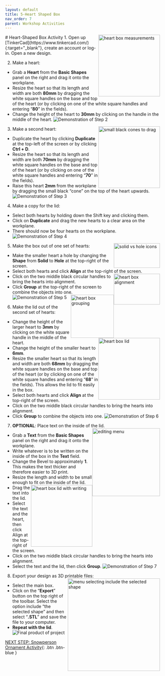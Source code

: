 ```yaml
---
layout: default
title: 5-Heart Shaped Box
nav_order: 7
parent: Workshop Activities
---
```

<img src="images/tinkercad-box-01.png" style="float:right;width:200px" alt="heart box measurements"> 
# Heart-Shaped Box Activity
1. Open up [TinkerCad](https://www.tinkercad.com/){:target="_blank"}, create an account or log-in. Open a new design. 

2. Make a heart:
- Grab a **Heart** from the **Basic Shapes** panel on the right and drag it onto the workplane.
- Resize the heart so that its length and width are both **80mm** by dragging the white square handles on the base and top of the heart (or by clicking on one of the white square handles and entering “**80**” in the fields). 
- Change the height of the heart to **30mm** by clicking on the handle in the middle of the heart. 
![Demonstration of Step 2](images/tinkercad-box-02.gif)
3. Make a second heart: <img src="images/tinkercad-box-03.png" style="float:right;width:200px" alt="small black cones to drag"> 
- Duplicate the heart by clicking **Duplicate** at the top-left of the screen or by clicking **Ctrl + D**.
- Resize the heart so that its length and width are both **70mm** by dragging the white square handles on the base and top of the heart (or by clicking on one of the white square handles and entering “**70**” in the fields). 
- Raise this heart **2mm** from the workplane by dragging the small black “cone” on the top of the heart upwards.
![Demonstration of Step 3](images/tinkercad-box-04.gif)
4. Make a copy for the lid:
- Select both hearts by holding down the Shift key and clicking them. 
- Click on **Duplicate** and drag the new hearts to a clear area on the workplane.
- There should now be four hearts on the workplane.
![Demonstration of Step 4](images/tinkercad-box-05.gif)
5. Make the box out of one set of hearts: <img src="images/tinkercad-box-06.png" style="float:right;width:150px;height:80px" alt="solid vs hole icons"> 
- Make the smaller heart a hole by changing the **Shape** from **Solid** to **Hole** at the top-right of the screen.
- Select both hearts and click **Align** at the top-right of the screen.<img src="images/tinkercad-box-07.png" style="float:right;width:150px;height:100px" alt="heart box alignment"> 
- Click on the two middle black circular handles to bring the hearts into alignment.
- Click **Group** at the top-right of the screen to combine the objects into one.<img src="images/tinkercad-box-08.png" style="float:right;width:140px" alt="heart box grouping"> 
![Demonstration of Step 5](images/tinkercad-box-09.gif)
6. Make the lid out of the second set of hearts: <img src="images/tinkercad-box-10.png" style="float:right;width:200px" alt="heart box lid"> 
- Change the height of the larger heart to **3mm** by clicking on the white square handle in the middle of the heart.
- Change the height of the smaller heart to **6mm**.
- Resize the smaller heart so that its length and width are both **68mm** by dragging the white square handles on the base and top of the heart (or by clicking on one of the white square handles and entering “**68**” in the fields). This allows the lid to fit easily in the box.
- Select both hearts and click **Align** at the top-right of the screen.
- Click on the two middle black circular handles to bring the hearts into alignment.
- Click **Group** to combine the objects into one.
![Demonstration of Step 6](images/tinkercad-box-11.gif)
7. **OPTIONAL**: Place text on the inside of the lid.  <img src="images/tinkercad-box-12.png" style="float:right;width:220px" alt="editing menu"> 
- Grab a **Text** from the **Basic Shapes** panel on the right and drag it onto the workplane.
- Write whatever is to be written on the inside of the box in the **Text** field. 
- Change the Bevel to approximately **1**. This makes the text thicker and therefore easier to 3D print.
- Resize the length and width to be small enough to fit on the inside of the lid. <img src="images/tinkercad-box-13.png" style="float:right;width:200px" alt="heart box lid with writing"> 
- Drag the text into the lid. 
- Select the text and the heart, then click Align  at the top-right of the screen.
- Click on the two middle black circular handles to bring the hearts into alignment.
- Select the text and the lid, then click **Group**. 
![Demonstration of Step 7](images/tinkercad-box-14.gif)
8. Export your design as 3D printable files: <img src="images/tinkercad-box-15.png" style="float:right;width:300px" alt="menu selecting include the selected shape">
- Select the main box. 
- Click on the “**Export**” button on the top right of the toolbar. Select the option include “the selected shape” and then select “**.STL**” and save the file to your computer.
- **Repeat with the lid**.<br>
![Final product of project](images/tinkercad-box-16.png)

[NEXT STEP: Snowperson Ornament Activity](snowperson-activity.html){: .btn .btn-blue }
